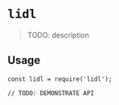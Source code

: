 # `lidl`

> TODO: description

## Usage

```
const lidl = require('lidl');

// TODO: DEMONSTRATE API
```

